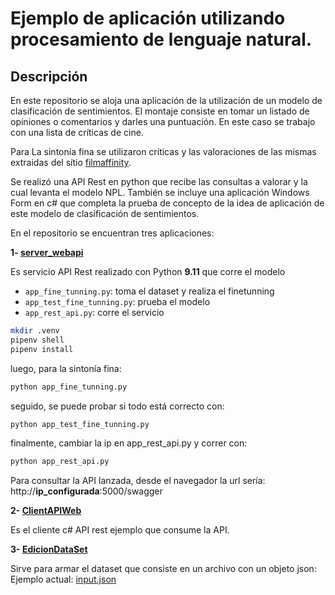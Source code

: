 # Ejemplo de aplicación utilizando procesamiento de lenguaje natural.

## Descripción
En este repositorio se aloja una aplicación de la utilización de un modelo de clasificación de sentimientos. El montaje consiste en tomar un listado de opiniones o comentarios y darles una puntuación. En este caso se trabajo con una lista de críticas de cine.

Para La sintonía fina se utilizaron críticas y las valoraciones de las mismas extraidas del sítio <a href="https://www.filmaffinity.com/ar/film855019.html">filmaffinity</a>.

Se realizó una API Rest en python que recibe las consultas a valorar y la cual levanta el modelo NPL. También se incluye una aplicación Windows Form en c# que completa la prueba de concepto de la idea de aplicación de este modelo de clasificación de sentimientos.

En el repositorio se encuentran tres aplicaciones:

**1- <a href="https://github.com/fernandofilipuzzi-utn/EjemplosNPLApp/tree/main/SentimentalAppNPL/server_webapi">server_webapi</a>** 

Es servicio API Rest realizado con Python <b>9.11</b> que corre el modelo<br/>

* ```app_fine_tunning.py```: toma el dataset y realiza el finetunning
* ```app_test_fine_tunning.py```: prueba el modelo
* ```app_rest_api.py```: corre el servicio

```bash
mkdir .venv
pipenv shell
pipenv install
```

luego, para la sintonía fina:

```bash
python app_fine_tunning.py
```

seguido, se puede probar si todo está correcto con:

```bash
python app_test_fine_tunning.py
```

finalmente, cambiar la ip en app_rest_api.py y correr con:

```bash
python app_rest_api.py
```

Para consultar la API lanzada, desde el navegador la url sería: <br>http://<b>ip_configurada</b>:5000/swagger


**2- <a href="https://github.com/fernandofilipuzzi-utn/EjemplosNPLApp/tree/main/SentimentalAppNPL/ClientAPIWeb">ClientAPIWeb</a>**

Es el cliente c# API rest ejemplo que consume la API.<br/>

**3- <a href="https://github.com/fernandofilipuzzi-utn/EjemplosNPLApp/tree/main/SentimentalAppNPL/EdicionDataSet">EdicionDataSet</a>**

Sirve para armar el dataset que consiste en un archivo con un objeto json: Ejemplo actual: <a href="https://github.com/fernandofilipuzzi-utn/EjemplosNPLApp/blob/main/SentimentalAppNPL/server_webapi/dataset/input.json">input.json</a>

